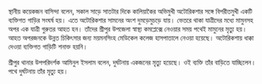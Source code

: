 স্থানীয় কয়েকজন বাসিন্দা বলেন, সকাল সাড়ে সাতটার দিকে কালিয়াকৈর অভিমুখী অটোরিকশার সঙ্গে বিপরীতমুখী একটি ব্যক্তিগত গাড়ির সংঘর্ষ হয়। এতে অটোরিকশার সামনের অংশ দুমড়েমুচড়ে যায়। ভেতরে থাকা যাত্রীদের মধ্যে মামুনসহ অপর এক যাত্রী গুরুতর আহত হন। তাঁদের শ্রীপুর উপজেলা স্বাস্থ্য কমপ্লেক্সে নেওয়ার সময় পথেই মামুনের মৃত্যু হয়। আহত অপরজনকে উন্নত চিকিৎসার জন্য ময়মনসিংহ মেডিকেল কলেজ হাসপাতালে নেওয়া হয়েছে। অটোরিকশায় ধাক্কা দেওয়া ব্যক্তিগত গাড়িটি শনাক্ত হয়নি।

শ্রীপুর থানার উপপরিদর্শক আমিনুল ইসলাম বলেন, দুর্ঘটনায় একজনের মৃত্যু হয়েছে। ওই ব্যক্তি তাঁর বাড়িতে যাচ্ছিলেন। পথে দুর্ঘটনায় তাঁর মৃত্যু হয়।
